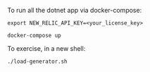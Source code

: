 To run all the dotnet app via docker-compose:

```shell
export NEW_RELIC_API_KEY=<your_license_key>

docker-compose up
```

To exercise, in a new shell:
```shell
./load-generator.sh
```